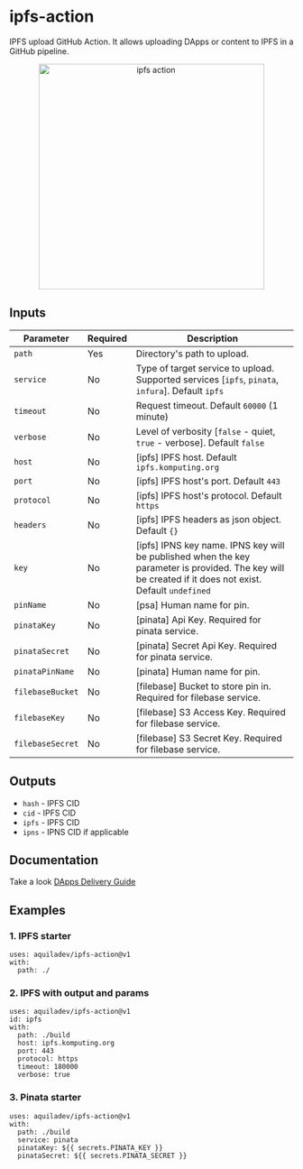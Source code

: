 # ipfs-action
IPFS upload GitHub Action. It allows uploading DApps or content to IPFS in a GitHub pipeline.

<p align="center">
  <img width="400" src="assets/ipfs-action.png" alt="ipfs action">
</p>

## Inputs
Parameter       |Required |Description
---             |---      |---
`path`          |Yes      |Directory's path to upload.
`service`       |No       |Type of target service to upload. Supported services [`ipfs`, `pinata`, `infura`]. Default `ipfs`
`timeout`       |No       |Request timeout. Default `60000` (1 minute)
`verbose`       |No       |Level of verbosity [`false` - quiet, `true` - verbose]. Default `false`
`host`          |No       |[ipfs] IPFS host. Default `ipfs.komputing.org`
`port`          |No       |[ipfs] IPFS host's port. Default `443`
`protocol`      |No       |[ipfs] IPFS host's protocol. Default `https`
`headers`       |No       |[ipfs] IPFS headers as json object. Default `{}`
`key`           |No       |[ipfs] IPNS key name. IPNS key will be published when the key parameter is provided. The key will be created if it does not exist. Default `undefined`
`pinName`       |No       |[psa] Human name for pin.
`pinataKey`     |No       |[pinata] Api Key. Required for pinata service.
`pinataSecret`  |No       |[pinata] Secret Api Key. Required for pinata service.
`pinataPinName` |No       |[pinata] Human name for pin.
`filebaseBucket`|No       |[filebase] Bucket to store pin in. Required for filebase service.
`filebaseKey`   |No       |[filebase] S3 Access Key. Required for filebase service.
`filebaseSecret`|No       |[filebase] S3 Secret Key. Required for filebase service.
## Outputs

- `hash` - IPFS CID
- `cid` - IPFS CID
- `ipfs` - IPFS CID
- `ipns` - IPNS CID if applicable

## Documentation
Take a look [DApps Delivery Guide](https://dapps-delivery-guide.readthedocs.io/)

## Examples

### 1. IPFS starter
```
uses: aquiladev/ipfs-action@v1
with:
  path: ./
```

### 2. IPFS with output and params
```
uses: aquiladev/ipfs-action@v1
id: ipfs
with:
  path: ./build
  host: ipfs.komputing.org
  port: 443
  protocol: https
  timeout: 180000
  verbose: true
```

### 3. Pinata starter
```
uses: aquiladev/ipfs-action@v1
with:
  path: ./build
  service: pinata
  pinataKey: ${{ secrets.PINATA_KEY }}
  pinataSecret: ${{ secrets.PINATA_SECRET }}
```
